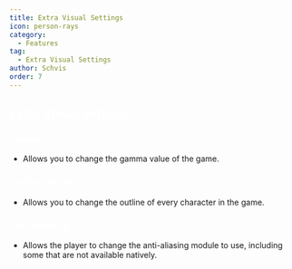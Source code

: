```yaml
---
title: Extra Visual Settings
icon: person-rays
category:
  - Features
tag:
  - Extra Visual Settings
author: Schvis
order: 7
---
```


## <span style='color:white;'>Extra Visual Settings:</span>
### <span style='color:white;'>Gamma:</span>
- Allows you to change the gamma value of the game.
### <span style='color:white;'>Outline Width:</span>
- Allows you to change the outline of every character in the game.
### <span style='color:white;'>Anti-Aliasing:</span>
- Allows the player to change the anti-aliasing module to use, including some that are not available natively.
